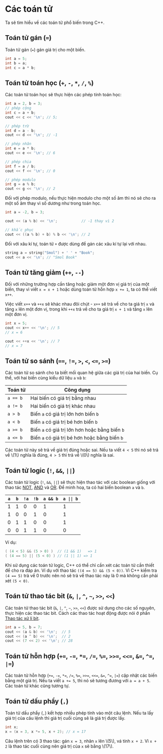 # Các toán tử

Ta sẽ tìm hiểu về các toán tử phổ biến trong C++.

## Toán tử gán (`=`)

Toán tử gán (`=`) gán giá trị cho một biến. 

```C++
int a = 5;
int b = a;
int c = a * b;
```

## Toán tử toán học (`+`, `-`, `*`, `/`, `%`)

Các toán tử toán học sẽ thực hiện các phép tính toán học:

```C++
int a = 2, b = 3;
// phép cộng
int c = a + b;
cout << c << '\n'; // 5;

// phép trừ
int d = a - b;
cout << d << '\n'; // -1

// phép nhân
int e = a * b;
cout << e << '\n'; // 6

// phép chia
int f = a / b;
cout << f << '\n'; // 0

// phép modulo
int g = a % b;
cout << g << '\n'; // 2
```

Đối với phép modulo, nếu thực hiện modulo cho một số âm thì nó sẽ cho ra một số âm thay vì số dương như trong toán học.

```C++
int a = -2, b = 3;

cout << (a % b) << '\n';           // -1 thay vì 2

// khắc phục
cout << ((a % b) + b) % b << '\n'; // 2
```

Đối với xâu kí tự, toán tử `+` được dùng để gán các xâu kí tự lại với nhau.

```C++
string a = string("Smol") + ' ' + "Book";    
cout << a << '\n'; // "Smol Book"
```

## Toán tử tăng giảm (`++`, `--`)

Đối với những trường hợp cần tăng hoặc giảm một đơn vị giá trị của một biến, thay vì viết `x = x + 1` hoặc dùng toán tử hỗn hợp `x += 1`, ta có thể viết `x++`.

Việc viết `x++` và `++x` sẽ khác nhau đôi chút - `x++` sẽ trả về cho ta giá trị `x` và tăng `x` lên một đơn vị, trong khi `++x` trả về cho ta giá trị `x + 1` và tăng `x` lên một đơn vị.

```C++
int x = 5;
cout << x++ << '\n'; // 5
// x = 6

cout << ++x << '\n'; // 7
// x = 7
```

## Toán tử so sánh (`==`, `!=`, `>`, `<`, `<=`, `>=`)

Các toán tử so sánh cho ta biết mối quan hệ giữa các giá trị của hai biến. Cụ thể, với hai biến cùng kiểu dữ liệu `a` và `b`:

|Toán tử|Công dụng|
|---|---|
|`a == b`|Hai biến có giá trị bằng nhau|
|`a != b`|Hai biến có giá trị khác nhau|
|`a > b`|Biến `a` có giá trị lớn hơn biến `b`|
|`a < b`|Biến `a` có giá trị bé hơn biến `b`|
|`a >= b`|Biến `a` có giá trị lớn hơn hoặc bằng biến `b`|
|`a <= b`|Biến `a` có giá trị bé hơn hoặc bằng biến `b`|

Các toán tử này sẽ trả về giá trị đúng hoặc sai. Nếu ta viết `4 < 5` thì nó sẽ trả về \\(1\\) nghĩa là đúng, `4 > 5` thì trả về \\(0\\) nghĩa là sai.

## Toán tử logic (`!`, `&&`, `||`)

Các toán từ logic (`!`, `&&`, `||`) sẽ thực hiện thao tác với các boolean giống với thao tác [NOT](../basic/bit-manipulation.md#toán-tử-thao-tác-not-neg), [AND](../basic/bit-manipulation.md#toán-tử-thao-tác-and-land) và [OR](../basic/bit-manipulation.md#toán-tử-thao-tác-or-lor). Để minh hoạ, ta có hai biến boolean `a` và `b`.

|`a`|`b`|`!a`|`!b`|`a && b`|`a \|\| b`|
|---|---|---|---|---|---|
|1|1|0|0|1|1|
|1|0|0|1|0|1|
|0|1|1|0|0|1|
|0|0|1|1|0|0|

Ví dụ:

```C++
( (4 < 5) && (5 > 0) )  // (1 && 1)   => 1
( (4 == 5) || (5 < 0) ) // (1 || 1) => 1
```

Khi sử dụng các toán tử logic, C++ có thể chỉ cần xét các toán tử cần thiết để cho ra đáp án. Ví dụ với thao tác `((4 == 5) && (5 < 0))`. Vì C++ kiểm tra `(4 == 5)` trả về 0 trước nên nó sẽ trả về thao tác này là 0 mà không cần phải xét `(5 < 0)`.

## Toán tử thao tác bit (`&`, `|`, `^`, `~`, `>>`, `<<`)

Các toán tử thao tác bit (`&`, `|`, `^`, `~`, `>>`, `<<`) được sử dụng cho các số nguyên, thực hiện các thao tác bit. Cách các thao tác hoạt động được nói ở phần [Thao tác xử lí bit](../basic/bit-manipulation.md).

```C++
int a = 5, b = 7;
cout << (a & b) << '\n';  // 5
cout << (a ^ b) << '\n';  // 2
cout << (7 << 2) << '\n'; // 28
```

## Toán tử hỗn hợp (`+=`, `-=`, `*=`, `/=`, `%=`, `>>=`, `<<=`, `&=`, `^=`, `|=`)

Các toán tử hỗn hợp (`+=`, `-=`, `*=`, `/=`, `%=`, `>>=`, `<<=`, `&=`, `^=`, `|=`) cập nhật các biến bằng một giá trị. Nếu ta viết `a += 5`, thì nó sẽ tương đương với `a = a + 5`. Các toán tử khác cũng tương tự.

## Toán tử dấu phẩy (`,`)

Toán tử dấu phẩy (`,`) kết hợp nhiều phép tính vào một câu lệnh. Nếu ta lấy giá trị của câu lệnh thì giá trị cuối cùng sẽ là giá trị được lấy.

```C++
int x;
x = (x = 3, x *= 5, x + 2); // x = 17
```

Câu lệnh trên có 3 thao tác: gán `x = 3`, nhân `x` lên \\(5\\), vá tính `x + 2`. Vì `x + 2` là thao tác cuối cùng nên giá trị của `x` sẽ bằng \\(17\\). 